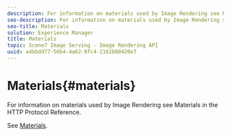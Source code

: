 ```yaml
---
description: For information on materials used by Image Rendering see Materials in the HTTP Protocol Reference.
seo-description: For information on materials used by Image Rendering see Materials in the HTTP Protocol Reference.
seo-title: Materials
solution: Experience Manager
title: Materials
topic: Scene7 Image Serving - Image Rendering API
uuid: a4bbdd77-56b4-4a62-8fc4-2162b00420e7
---
```


# Materials{#materials}

For information on materials used by Image Rendering see Materials in the HTTP Protocol Reference.

See [Materials](../../../../../ir-api/http-protocol/image-rendering-api-ref/c-ir-http-protocol-ref/c-ir-http-protocol-syntax-and-features/c-ir-http-materials/c-ir-http-materials.md#concept-45af2ab5694b4cfdadf1211ce3f5ed0f). 
